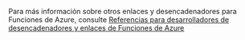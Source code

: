 Para más información sobre otros enlaces y desencadenadores para Funciones de Azure, consulte [Referencias para desarrolladores de desencadenadores y enlaces de Funciones de Azure](../articles/azure-functions/functions-triggers-bindings.md)



<!--HONumber=Nov16_HO2-->


